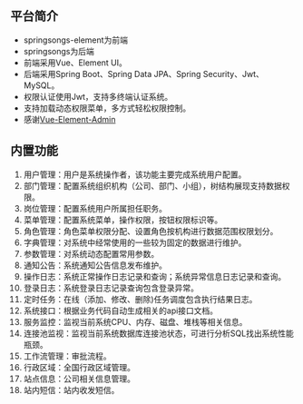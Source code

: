 ## 平台简介
* springsongs-element为前端
* springsongs为后端
* 前端采用Vue、Element UI。
* 后端采用Spring Boot、Spring Data JPA、Spring Security、Jwt、MySQL。
* 权限认证使用Jwt，支持多终端认证系统。
* 支持加载动态权限菜单，多方式轻松权限控制。
* 感谢[Vue-Element-Admin](https://github.com/PanJiaChen/vue-element-admin)

## 内置功能

1.  用户管理：用户是系统操作者，该功能主要完成系统用户配置。
2.  部门管理：配置系统组织机构（公司、部门、小组），树结构展现支持数据权限。
3.  岗位管理：配置系统用户所属担任职务。
4.  菜单管理：配置系统菜单，操作权限，按钮权限标识等。
5.  角色管理：角色菜单权限分配、设置角色按机构进行数据范围权限划分。
6.  字典管理：对系统中经常使用的一些较为固定的数据进行维护。
7.  参数管理：对系统动态配置常用参数。
8.  通知公告：系统通知公告信息发布维护。
9.  操作日志：系统正常操作日志记录和查询；系统异常信息日志记录和查询。
10. 登录日志：系统登录日志记录查询包含登录异常。
11. 定时任务：在线（添加、修改、删除)任务调度包含执行结果日志。
12. 系统接口：根据业务代码自动生成相关的api接口文档。
13. 服务监控：监视当前系统CPU、内存、磁盘、堆栈等相关信息。
14. 连接池监视：监视当前系统数据库连接池状态，可进行分析SQL找出系统性能瓶颈。
15. 工作流管理：审批流程。
16. 行政区域：全国行政区域管理。
17. 站点信息：公司相关信息管理。
18. 站内短信：站内收发短信。
